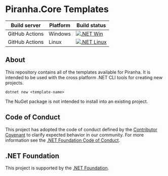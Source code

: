 # Piranha.Core Templates

| Build server | Platform     | Build status |
|--------------|--------------|--------------|
| GitHub Actions         | Windows      | [![.NET Win](https://github.com/PiranhaCMS/piranha.core.templates/actions/workflows/dotnet_win.yml/badge.svg)](https://github.com/PiranhaCMS/piranha.core.templates/actions/workflows/dotnet_win.yml) |
| GitHub Actions         | Linux        | [![.NET Linux](https://github.com/PiranhaCMS/piranha.core.templates/actions/workflows/dotnet_linux.yml/badge.svg)](https://github.com/PiranhaCMS/piranha.core.templates/actions/workflows/dotnet_linux.yml) |

## About

This repository contains all of the templates available for Piranha. It is intended to be used with
the cross platform .NET CLI tools for creating new projects.

    dotnet new <template-name>

The NuGet package is not intended to install into an existing project.

## Code of Conduct

This project has adopted the code of conduct defined by the [Contributor Covenant](http://contributor-covenant.org/) to clarify expected behavior in our community.
For more information see the [.NET Foundation Code of Conduct](http://www.dotnetfoundation.org/code-of-conduct).

## .NET Foundation

This project is supported by the [.NET Foundation](http://www.dotnetfoundation.org).
